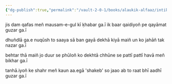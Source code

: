 ```yaml
---
{"dg-publish":true,"permalink":"/vault-2-0-1/books/alaukik-alfaaz/intikhab-e-shakeb/dhundla-ga-e-nuqush-to-saaya-sa-ban-gaya/"}
---
```




jis dam qafas meñ mausam-e-gul kī ḳhabar ga.ī
ik baar qaidiyoñ pe qayāmat guzar ga.ī

dhuñdlā ga.e nuqūsh to saaya sā ban gayā
dekhā kiyā maiñ un ko jahāñ tak nazar ga.ī

behtar thā maiñ jo duur se phūloñ ko dekhtā
chhūne se pattī pattī havā meñ bikhar ga.ī

tanhā.iyoñ ke shahr meñ kaun aa.egā 'shakeb'
so jaao ab to raat bhī aadhī guzar ga.ī
